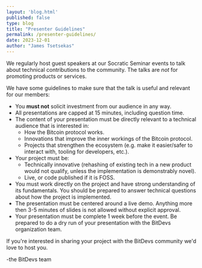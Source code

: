```yaml
---
layout: 'blog.html'
published: false
type: blog
title: "Presenter Guidelines"
permalink: /presenter-guidelines/
date: 2023-12-01
author: "James Tsetsekas"
---
```


We regularly host guest speakers at our Socratic Seminar events to talk about
technical contributions to the community. The talks  are _not_ for promoting
products or services.

We have some guidelines to make sure that the talk is useful and relevant for
our members:

- You **must not** solicit investment from our audience in any way. 
- All presentations are capped at 15 minutes, including question time.
- The content of your presentation must be directly relevant to a technical
  audience that is interested in:
  - How the Bitcoin protocol works.
  - Innovations that improve the inner workings of the Bitcoin protocol.
  - Projects that strengthen the ecosystem (e.g. make it easier/safer to
    interact with, tooling for developers, etc.).
- Your project must be:
  - Technically innovative (rehashing of existing tech in a new product would
    not qualify, unless the implementation is demonstrably novel). 
  - Live, or code published if it is FOSS.
- You must work directly on the project and have strong understanding of its
  fundamentals. You should be prepared to answer technical questions about how
  the project is implemented.
- The presentation must be centered around a live demo. Anything more then 3-5
  minutes of slides is not allowed without explicit approval.
- Your presentation must be complete 1 week before the event. Be prepared to do
  a dry run of your presentation with the BitDevs organization team.

If you're interested in sharing your project with the BitDevs community we'd
love to host you.

-the BitDevs team
